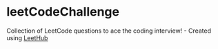 # leetCodeChallenge
Collection of LeetCode questions to ace the coding interview! - Created using [LeetHub](https://github.com/QasimWani/LeetHub)
